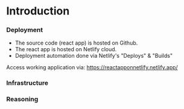 # Introduction

### Deployment

- The source code (react app) is hosted on Github.
- The react app is hosted on Netlify cloud.
- Deployment automation done via Netlify's "Deploys" & "Builds"

Access working application via: https://reactapponnetlify.netlify.app/

### Infrastructure

### Reasoning